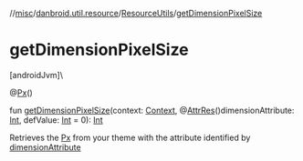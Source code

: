 //[misc](../../../index.md)/[danbroid.util.resource](../index.md)/[ResourceUtils](index.md)/[getDimensionPixelSize](get-dimension-pixel-size.md)

# getDimensionPixelSize

[androidJvm]\

@[Px](https://developer.android.com/reference/kotlin/androidx/annotation/Px.html)()

fun [getDimensionPixelSize](get-dimension-pixel-size.md)(context: [Context](https://developer.android.com/reference/kotlin/android/content/Context.html), @[AttrRes](https://developer.android.com/reference/kotlin/androidx/annotation/AttrRes.html)()dimensionAttribute: [Int](https://kotlinlang.org/api/latest/jvm/stdlib/kotlin/-int/index.html), defValue: [Int](https://kotlinlang.org/api/latest/jvm/stdlib/kotlin/-int/index.html) = 0): [Int](https://kotlinlang.org/api/latest/jvm/stdlib/kotlin/-int/index.html)

Retrieves the [Px](https://developer.android.com/reference/kotlin/androidx/annotation/Px.html) from your theme with the attribute identified by [dimensionAttribute](get-dimension-pixel-size.md)
